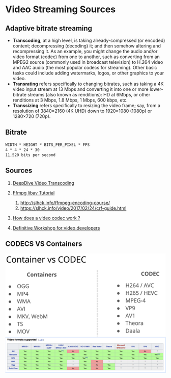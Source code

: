 # Video Streaming Sources


## Adaptive bitrate streaming

* **Transcoding**, at a high level, is taking already-compressed (or encoded) content; decompressing (decoding) it; and then somehow altering and recompressing it. As an example, you might change the audio and/or video format (codec) from one to another, such as converting from an MPEG2 source (commonly used in broadcast television) to H.264 video and AAC audio (the most popular codecs for streaming). Other basic tasks could include adding watermarks, logos, or other graphics to your video.
* **Transrating** refers specifically to changing bitrates, such as taking a 4K video input stream at 13 Mbps and converting it into one or more lower-bitrate streams (also known as renditions): HD at 6Mbps, or other renditions at 3 Mbps, 1.8 Mbps, 1 Mbps, 600 kbps, etc.
* **Transsizing** refers specifically to resizing the video frame; say, from a resolution of 3840×2160 (4K UHD) down to 1920×1080 (1080p) or 1280×720 (720p).

## Bitrate

    WIDTH * HEIGHT * BITS_PER_PIXEL * FPS
    4 * 4 * 24 * 30
    11,520 bits per second

## Sources

1. [DeepDive Video Transcoding](https://www.youtube.com/channel/UCIc_DkRxo9UgUSTvWVNCmpA/videos)

1. [Ffmpg libav Tutorial](https://github.com/leandromoreira/ffmpeg-libav-tutorial)

    1. <http://slhck.info/ffmpeg-encoding-course/>
    1. <https://slhck.info/video/2017/02/24/crf-guide.html>

1. [How does a video codec work ?](https://github.com/leandromoreira/digital_video_introduction#how-does-a-video-codec-work)

1. [Definitive Workshop for video developers](https://docs.google.com/presentation/d/17Z31kEkl_NGJ0M66reqr9_uTG6tI5EDDVXpdPKVuIrs/edit#slide=id.g20b2cf43d7_0_290)

## CODECS VS Containers

![CODECSvsCONTAINERS](./img/ContainervsCODEC.png)
![videoFormatSupport](./img/Videoformatssupported.png)
